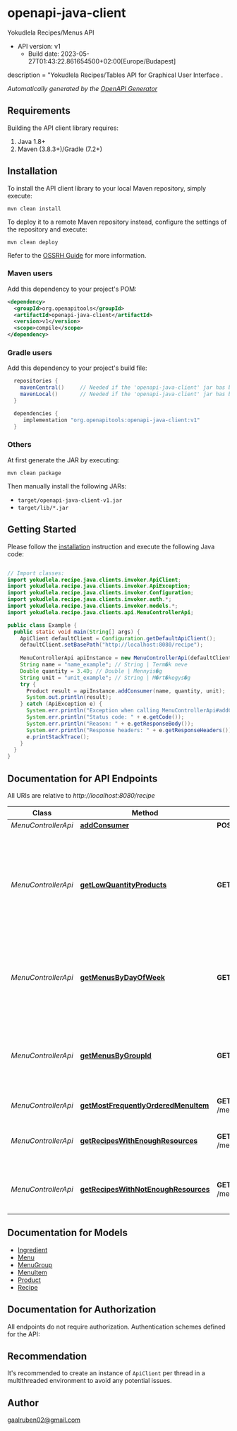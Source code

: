 # openapi-java-client

Yokudlela Recipes/Menus API
- API version: v1
  - Build date: 2023-05-27T01:43:22.861654500+02:00[Europe/Budapest]

description = \"Yokudlela Recipes/Tables API for Graphical User Interface .


*Automatically generated by the [OpenAPI Generator](https://openapi-generator.tech)*


## Requirements

Building the API client library requires:
1. Java 1.8+
2. Maven (3.8.3+)/Gradle (7.2+)

## Installation

To install the API client library to your local Maven repository, simply execute:

```shell
mvn clean install
```

To deploy it to a remote Maven repository instead, configure the settings of the repository and execute:

```shell
mvn clean deploy
```

Refer to the [OSSRH Guide](http://central.sonatype.org/pages/ossrh-guide.html) for more information.

### Maven users

Add this dependency to your project's POM:

```xml
<dependency>
  <groupId>org.openapitools</groupId>
  <artifactId>openapi-java-client</artifactId>
  <version>v1</version>
  <scope>compile</scope>
</dependency>
```

### Gradle users

Add this dependency to your project's build file:

```groovy
  repositories {
    mavenCentral()     // Needed if the 'openapi-java-client' jar has been published to maven central.
    mavenLocal()       // Needed if the 'openapi-java-client' jar has been published to the local maven repo.
  }

  dependencies {
     implementation "org.openapitools:openapi-java-client:v1"
  }
```

### Others

At first generate the JAR by executing:

```shell
mvn clean package
```

Then manually install the following JARs:

* `target/openapi-java-client-v1.jar`
* `target/lib/*.jar`

## Getting Started

Please follow the [installation](#installation) instruction and execute the following Java code:

```java

// Import classes:
import yokudlela.recipe.java.clients.invoker.ApiClient;
import yokudlela.recipe.java.clients.invoker.ApiException;
import yokudlela.recipe.java.clients.invoker.Configuration;
import yokudlela.recipe.java.clients.invoker.auth.*;
import yokudlela.recipe.java.clients.invoker.models.*;
import yokudlela.recipe.java.clients.api.MenuControllerApi;

public class Example {
  public static void main(String[] args) {
    ApiClient defaultClient = Configuration.getDefaultApiClient();
    defaultClient.setBasePath("http://localhost:8080/recipe");
    
    MenuControllerApi apiInstance = new MenuControllerApi(defaultClient);
    String name = "name_example"; // String | Term�k neve
    Double quantity = 3.4D; // Double | Mennyis�g
    String unit = "unit_example"; // String | M�rt�kegys�g
    try {
      Product result = apiInstance.addConsumer(name, quantity, unit);
      System.out.println(result);
    } catch (ApiException e) {
      System.err.println("Exception when calling MenuControllerApi#addConsumer");
      System.err.println("Status code: " + e.getCode());
      System.err.println("Reason: " + e.getResponseBody());
      System.err.println("Response headers: " + e.getResponseHeaders());
      e.printStackTrace();
    }
  }
}

```

## Documentation for API Endpoints

All URIs are relative to *http://localhost:8080/recipe*

Class | Method | HTTP request | Description
------------ | ------------- | ------------- | -------------
*MenuControllerApi* | [**addConsumer**](docs/MenuControllerApi.md#addConsumer) | **POST** /menu/add/product | �j term�k felvitele
*MenuControllerApi* | [**getLowQuantityProducts**](docs/MenuControllerApi.md#getLowQuantityProducts) | **GET** /menu/getLowQuantityProducts | Azon term�kek lek�rdez�se, amelyek a megadott m�rt�kegys�get (G, KG, PCS, L, ML) haszn�lj�k �s a param�terk�nt �tadott mennyis�gn�l (pl. 100) kevesebb van bel?l�k rakt�ron.
*MenuControllerApi* | [**getMenusByDayOfWeek**](docs/MenuControllerApi.md#getMenusByDayOfWeek) | **GET** /menu/getMenusByDayOfWeek | Azon men�k lek�rdez�se, amelyek a param�terk�nt �tadott napon (a h�t napjai k�z�l) el�rhet?ek. pl. MONDAY
*MenuControllerApi* | [**getMenusByGroupId**](docs/MenuControllerApi.md#getMenusByGroupId) | **GET** /menu/getMenusByGroupId | Azon men�k lek�rdez�se, amelyek a param�terk�nt �tadott csoportazonos�t�val rendelkeznek. (pl. 300, 303 stb)
*MenuControllerApi* | [**getMostFrequentlyOrderedMenuItem**](docs/MenuControllerApi.md#getMostFrequentlyOrderedMenuItem) | **GET** /menu/getMostFrequentlyOrderedMenuItem | Legt�bbsz�r rendelt �tel lek�rdez�se.
*MenuControllerApi* | [**getRecipesWithEnoughResources**](docs/MenuControllerApi.md#getRecipesWithEnoughResources) | **GET** /menu/getRecipesWithEnoughResources | Azon receptek lek�rdez�se, amelyekhez VAN elegend? alapanyag rakt�ron.
*MenuControllerApi* | [**getRecipesWithNotEnoughResources**](docs/MenuControllerApi.md#getRecipesWithNotEnoughResources) | **GET** /menu/getRecipesWithNotEnoughResources | Azon receptek lek�rdez�se, amelyekhez NINCS elegend? alapanyag rakt�ron.


## Documentation for Models

 - [Ingredient](docs/Ingredient.md)
 - [Menu](docs/Menu.md)
 - [MenuGroup](docs/MenuGroup.md)
 - [MenuItem](docs/MenuItem.md)
 - [Product](docs/Product.md)
 - [Recipe](docs/Recipe.md)


## Documentation for Authorization

All endpoints do not require authorization.
Authentication schemes defined for the API:

## Recommendation

It's recommended to create an instance of `ApiClient` per thread in a multithreaded environment to avoid any potential issues.

## Author

gaalruben02@gmail.com

